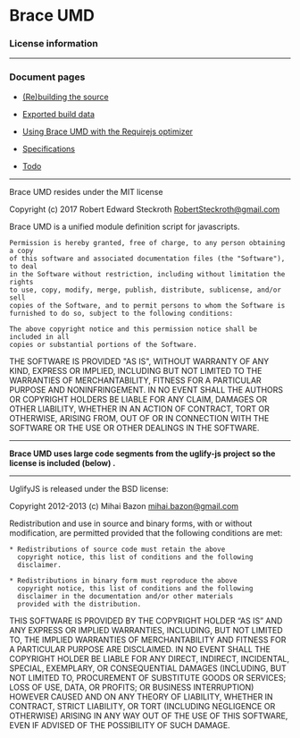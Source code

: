 # Brace UMD
### License information

------

### Document pages
* [(Re)building the source](https:/github.com/restarian/brace_umd/blob/master/doc/build.md)
* [Exported build data](https:/github.com/restarian/brace_umd/blob/master/doc/export.md)

* [Using Brace UMD with the Requirejs optimizer](https:/github.com/restarian/brace_umd/blob/master/doc/optimizer.md)
* [Specifications](https:/github.com/restarian/brace_umd/blob/master/doc/specification.md)
* [Todo](https:/github.com/restarian/brace_umd/blob/master/doc/todo.md)

----

Brace UMD resides under the MIT license

Copyright (c) 2017 Robert Edward Steckroth <RobertSteckroth@gmail.com>

Brace UMD is a unified module definition script for javascripts.


    Permission is hereby granted, free of charge, to any person obtaining a copy
    of this software and associated documentation files (the "Software"), to deal
    in the Software without restriction, including without limitation the rights
    to use, copy, modify, merge, publish, distribute, sublicense, and/or sell
    copies of the Software, and to permit persons to whom the Software is
    furnished to do so, subject to the following conditions:

    The above copyright notice and this permission notice shall be included in all
    copies or substantial portions of the Software.

THE SOFTWARE IS PROVIDED "AS IS", WITHOUT WARRANTY OF ANY KIND, EXPRESS OR
IMPLIED, INCLUDING BUT NOT LIMITED TO THE WARRANTIES OF MERCHANTABILITY,
FITNESS FOR A PARTICULAR PURPOSE AND NONINFRINGEMENT. IN NO EVENT SHALL THE
AUTHORS OR COPYRIGHT HOLDERS BE LIABLE FOR ANY CLAIM, DAMAGES OR OTHER
LIABILITY, WHETHER IN AN ACTION OF CONTRACT, TORT OR OTHERWISE, ARISING FROM,
OUT OF OR IN CONNECTION WITH THE SOFTWARE OR THE USE OR OTHER DEALINGS IN THE
SOFTWARE.

-----

**Brace UMD uses large code segments from the uglify-js project so the license is included (below) .**

----

UglifyJS is released under the BSD license:

Copyright 2012-2013 (c) Mihai Bazon <mihai.bazon@gmail.com>

Redistribution and use in source and binary forms, with or without
modification, are permitted provided that the following conditions
are met:

    * Redistributions of source code must retain the above
      copyright notice, this list of conditions and the following
      disclaimer.

    * Redistributions in binary form must reproduce the above
      copyright notice, this list of conditions and the following
      disclaimer in the documentation and/or other materials
      provided with the distribution.

THIS SOFTWARE IS PROVIDED BY THE COPYRIGHT HOLDER “AS IS” AND ANY
EXPRESS OR IMPLIED WARRANTIES, INCLUDING, BUT NOT LIMITED TO, THE
IMPLIED WARRANTIES OF MERCHANTABILITY AND FITNESS FOR A PARTICULAR
PURPOSE ARE DISCLAIMED. IN NO EVENT SHALL THE COPYRIGHT HOLDER BE
LIABLE FOR ANY DIRECT, INDIRECT, INCIDENTAL, SPECIAL, EXEMPLARY,
OR CONSEQUENTIAL DAMAGES (INCLUDING, BUT NOT LIMITED TO,
PROCUREMENT OF SUBSTITUTE GOODS OR SERVICES; LOSS OF USE, DATA, OR
PROFITS; OR BUSINESS INTERRUPTION) HOWEVER CAUSED AND ON ANY
THEORY OF LIABILITY, WHETHER IN CONTRACT, STRICT LIABILITY, OR
TORT (INCLUDING NEGLIGENCE OR OTHERWISE) ARISING IN ANY WAY OUT OF
THE USE OF THIS SOFTWARE, EVEN IF ADVISED OF THE POSSIBILITY OF
SUCH DAMAGE.
